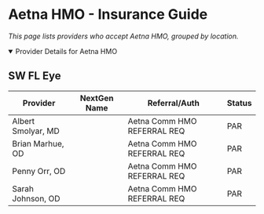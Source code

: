 # Aetna HMO - Insurance Guide

*This page lists providers who accept Aetna HMO, grouped by location.*

<details open><summary>Provider Details for Aetna HMO</summary>

## SW FL Eye

| Provider | NextGen Name | Referral/Auth | Status |
|----------|-------------|--------------|--------|
| Albert Smolyar, MD |  | Aetna Comm HMO REFERRAL REQ | PAR |
| Brian Marhue, OD |  | Aetna Comm HMO REFERRAL REQ | PAR |
| Penny Orr, OD |  | Aetna Comm HMO REFERRAL REQ | PAR |
| Sarah Johnson, OD |  | Aetna Comm HMO REFERRAL REQ | PAR |

</details>

